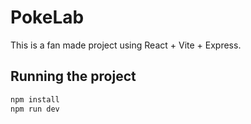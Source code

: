 # PokeLab

This is a fan made project using React + Vite + Express.

## Running the project

```bash
npm install
npm run dev
```
